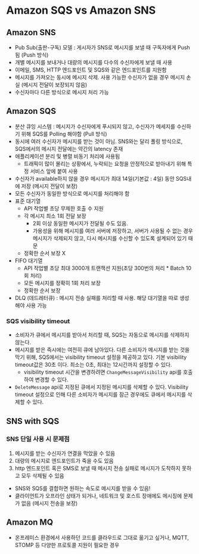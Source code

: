 # Amazon SQS vs Amazon SNS

## Amazon SNS 
- Pub Sub(출판-구독) 모델 : 게시자가 SNS로 메시지를 보낼 때 구독자에게 Push됨 (Push 방식)
- 개별 메시지를 보내거나 대량의 메시지를 다수의 수신자에게 보낼 때 사용
- 이메일, SMS, HTTP 엔드포인트 및 SQS와 같은 엔드포인트를 지원함
- 메시지를 가져오는 동시에 메시지 삭제. 사용 가능한 수신자가 없을 경우 메시지 손실 (메시지 전달이 보장되지 않음)
- 수신자마다 다른 방식으로 메시지 처리 가능

## Amazon SQS
- 분산 큐잉 시스템 : 메시지가 수신자에게 푸시되지 않고, 수신자가 메세지를 수신하기 위해 SQS를 Polling 해야함 (Pull 방식)
- 동시에 여러 수신자가 메시지를 받는 것이 아님. SNS와는 달리 폴링 방식으로, SQS에서의 메시지 전달에는 약간의 latency 존재
- 애플리케이션 분리 및 병렬 비동기 처리에 사용됨
    - 트래픽이 많이 몰리는 상황에서, 누락되는 요청을 안정적으로 받아내기 위해 특정 서비스 앞에 붙여 사용
- 수신자가 available하지 않을 경우 메시지가 최대 14일(기본값 : 4일) 동안 SQS내에 저장 (메시지 전달이 보장)
- 모든 수신자가 동일한 방식으로 메시지를 처리해야 함
- 표준 대기열
    - API 작업별 초당 무제한 호출 수 지원
    - 각 메시지 최소 1회 전달 보장
        - 2회 이상 동일한 메시지가 전달될 수도 있음.
        - 가용성을 위해 메시지를 여러 서버에 저장하고, 서버가 사용될 수 없는 경우 메시지가 삭제되지 않고, 다시 메시지를 수신할 수 있도록 설계되어 있기 때문
    - 정확한 순서 보장 X
- FIFO 대기열
    - API 작업별 초당 최대 3000개 트랜잭션 지원(초당 300번의 처리 * Batch 10회 처리)
    - 모든 메시지를 정확히 1회 처리 보장
    - 정확한 순서 보장
- DLQ (데드레터큐) : 메시지 전송 실패를 처리할 때 사용. 해당 대기열을 따로 생성해야 사용 가능

### SQS visibility timeout
- 소비자가 큐에서 메시지를 받아서 처리할 때, SQS는 자동으로 메시지를 삭제하지 않는다.
- 메시지를 받은 즉시에는 여전히 큐에 남아있다. 다른 소비자가 메시지를 받는 것을 막기 위해, SQS에서는 visibility timeout 설정을 제공하고 있다. 기본 visibility timeout값은 30초 이다. 최소는 0초, 최대는 12시간까지 설정할 수 있다. 
    - visibility timeout 시간을 변경하려면 `ChangeMessageVisibility` api를 호출하여 변경할 수 있다.
- `DeleteMessage` api로 지정된 큐에서 지정된 메시지를 삭제할 수 있다. Visibility timeout 설정으로 인해 다른 소비자가 메시지를 잠근 경우에도 큐에서 메시지를 삭제할 수 있다.

## SNS with SQS
### SNS 단일 사용 시 문제점
1. 메시지를 받는 수신자가 연결을 막았을 수 있음
2. 대량의 메시지로 엔드포인트가 죽을 수도 있음
3. http 엔드포인트 혹은 SMS로 보낼 때 메시지 전송 실패로 메시지가 도착하지 못하고 모두 삭제될 수 있음

- SNS와 SQS를 결합하면 원하는 속도로 메시지를 받을 수 있음!
- 클라이언트가 오프라인 상태가 되거나, 네트워크 및 호스트 장애에도 메시징에 문제가 없음 (메시지 전송을 보장)

## Amazon MQ
- 온프레미스 환경에서 사용하던 코드를 클라우드로 그대로 옮기고 싶거나, MQTT, STOMP 등 다양한 프로토콜 지원이 필요한 경우
